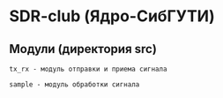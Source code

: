 # SDR-club (Ядро-СибГУТИ)




## Модули (директория src)

    tx_rx - модуль отправки и приема сигнала
    
    sample - модуль обработки сигнала





